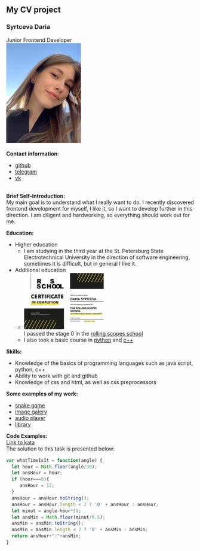 ## My CV project
### Syrtceva Daria<br>
Junior Frontend Developer<br>
![My photo](/assets/images/photo.jpg)<br><br>
**Contact information**:
* [github](https://github.com/SyrtcevaDaria)
* [telegram](https://t.me/Syrtceva)
* [vk](https://vk.com/syrtse)<br><br>

**Brief Self-Introduction:**<br>
My main goal is to understand what I really want to do. I recently discovered frontend development for myself, I like it, so I want to develop further in this direction. I am diligent and hardworking, so everything should work out for me.

**Education:**<br>
* Higher education
  * I am studying in the third year at the St. Petersburg State Electrotechnical University in the direction of software engineering, sometimes it is difficult, but in general I like it.
* Аdditional education
  * ![crt](/assets/images/crt.jpg)<br>I passed the stage 0 in the [rolling scopes school](https://rs.school/)
  * I also took a basic course in [python](https://edu.sirius.online/#/course/374) and [c++](https://edu.sirius.online/#/course/800)

**Skills:**<br>
* Knowledge of the basics of programming languages such as java script, python, c++
* Ability to work with git and github
* Knowledge of css and html, as well as css preprocessors

**Some examples of my work:**<br>
* [snake game](https://rolling-scopes-school.github.io/syrtcevadaria-JSFEPRESCHOOL2023Q2/random-game/)
* [image galery](https://rolling-scopes-school.github.io/syrtcevadaria-JSFEPRESCHOOL2023Q2/image-galery/)
* [audio player](https://rolling-scopes-school.github.io/syrtcevadaria-JSFEPRESCHOOL2023Q2/audio-player/)
* [library](https://rolling-scopes-school.github.io/syrtcevadaria-JSFEPRESCHOOL2023Q2/library/)

**Code Examples:**<br>
[Link to kata](https://www.codewars.com/kata/59752e1f064d1261cb0000ec)<br>
The solution to this task is presented below:
```javascript
var whatTimeIsIt = function(angle) {
  let hour = Math.floor(angle/30);
  let ansHour = hour;
  if (hour===0){
     ansHour = 12;
  }
  ansHour = ansHour.toString();
  ansHour = ansHour.length < 2 ? '0' + ansHour : ansHour;
  let minut = angle-hour*30;
  let ansMin = Math.floor(minut/0.5);
  ansMin = ansMin.toString();
  ansMin = ansMin.length < 2 ? '0' + ansMin : ansMin;
  return ansHour+":"+ansMin;
}
